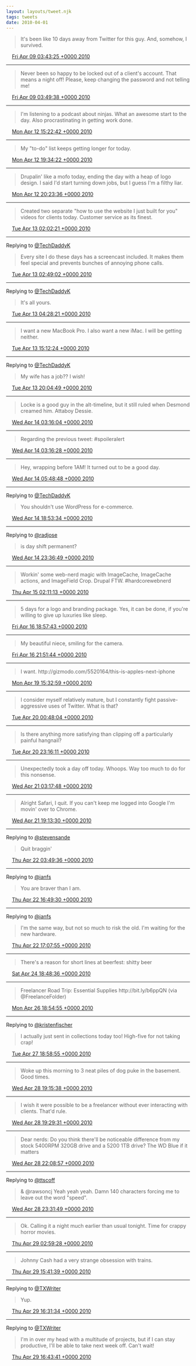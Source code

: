 ```yaml
---
layout: layouts/tweet.njk
tags: tweets
date: 2010-04-01
---
```


> It's been like 10 days away from Twitter for this guy\. And, somehow, I survived\.

<img src="../../media/tweet.ico" width="12" /> [Fri Apr 09 03:43:25 +0000 2010](https://twitter.com/timwasson/status/11861406033)

----

> Never been so happy to be locked out of a client's account\. That means a night off\! Please, keep changing the password and not telling me\!

<img src="../../media/tweet.ico" width="12" /> [Fri Apr 09 03:49:38 +0000 2010](https://twitter.com/timwasson/status/11861677459)

----

> I'm listening to a podcast about ninjas\. What an awesome start to the day\. Also procrastinating in getting work done\.

<img src="../../media/tweet.ico" width="12" /> [Mon Apr 12 15:22:42 +0000 2010](https://twitter.com/timwasson/status/12051432602)

----

> My "to\-do" list keeps getting longer for today\.

<img src="../../media/tweet.ico" width="12" /> [Mon Apr 12 19:34:22 +0000 2010](https://twitter.com/timwasson/status/12062233442)

----

> Drupalin' like a mofo today, ending the day with a heap of logo design\. I said I'd start turning down jobs, but I guess I'm a filthy liar\.

<img src="../../media/tweet.ico" width="12" /> [Mon Apr 12 20:23:36 +0000 2010](https://twitter.com/timwasson/status/12064228580)

----

> Created two separate "how to use the website I just built for you" videos for clients today\. Customer service as its finest\.

<img src="../../media/tweet.ico" width="12" /> [Tue Apr 13 02:02:21 +0000 2010](https://twitter.com/timwasson/status/12079712369)

----

Replying to [@TechDaddyK](https://twitter.com/TechDaddyK/status/12081343935)

> Every site I do these days has a screencast included\. It makes them feel special and prevents bunches of annoying phone calls\.

<img src="../../media/tweet.ico" width="12" /> [Tue Apr 13 02:49:02 +0000 2010](https://twitter.com/timwasson/status/12081942173)

----

Replying to [@TechDaddyK](https://twitter.com/TechDaddyK/status/12086022283)

> It's all yours\.

<img src="../../media/tweet.ico" width="12" /> [Tue Apr 13 04:28:21 +0000 2010](https://twitter.com/timwasson/status/12086379793)

----

> I want a new MacBook Pro\. I also want a new iMac\. I will be getting neither\.

<img src="../../media/tweet.ico" width="12" /> [Tue Apr 13 15:12:24 +0000 2010](https://twitter.com/timwasson/status/12108687735)

----

Replying to [@TechDaddyK](https://twitter.com/TechDaddyK/status/12110800161)

> My wife has a job?? I wish\!

<img src="../../media/tweet.ico" width="12" /> [Tue Apr 13 20:04:49 +0000 2010](https://twitter.com/timwasson/status/12121704563)

----

> Locke is a good guy in the alt\-timeline, but it still ruled when Desmond creamed him\. Attaboy Dessie\.

<img src="../../media/tweet.ico" width="12" /> [Wed Apr 14 03:16:04 +0000 2010](https://twitter.com/timwasson/status/12142015812)

----

> Regarding the previous tweet: \#spoileralert

<img src="../../media/tweet.ico" width="12" /> [Wed Apr 14 03:16:28 +0000 2010](https://twitter.com/timwasson/status/12142036005)

----

> Hey, wrapping before 1AM\! It turned out to be a good day\.

<img src="../../media/tweet.ico" width="12" /> [Wed Apr 14 05:48:48 +0000 2010](https://twitter.com/timwasson/status/12148120953)

----

Replying to [@TechDaddyK](https://twitter.com/TechDaddyK/status/12176827103)

> You shouldn't use WordPress for e\-commerce\.

<img src="../../media/tweet.ico" width="12" /> [Wed Apr 14 18:53:34 +0000 2010](https://twitter.com/timwasson/status/12178370894)

----

Replying to [@radjose](https://twitter.com/RadleyJPhoenix/status/12190370859)

> is day shift permanent?

<img src="../../media/tweet.ico" width="12" /> [Wed Apr 14 23:36:49 +0000 2010](https://twitter.com/timwasson/status/12190753174)

----

> Workin' some web\-nerd magic with ImageCache, ImageCache actions, and ImageField Crop\. Drupal FTW\. \#hardcorewebnerd

<img src="../../media/tweet.ico" width="12" /> [Thu Apr 15 02:11:13 +0000 2010](https://twitter.com/timwasson/status/12198415480)

----

> 5 days for a logo and branding package\. Yes, it can be done, if you're willing to give up luxuries like sleep\.

<img src="../../media/tweet.ico" width="12" /> [Fri Apr 16 18:57:43 +0000 2010](https://twitter.com/timwasson/status/12299052575)

----

> My beautiful niece, smiling for the camera\.

<img src="../../media/tweet.ico" width="12" /> [Fri Apr 16 21:51:44 +0000 2010](https://twitter.com/timwasson/status/12306374430)

----

> I want\. http://gizmodo\.com/5520164/this\-is\-apples\-next\-iphone

<img src="../../media/tweet.ico" width="12" /> [Mon Apr 19 15:32:59 +0000 2010](https://twitter.com/timwasson/status/12461582754)

----

> I consider myself relatively mature, but I constantly fight passive\-aggressive uses of Twitter\. What is that?

<img src="../../media/tweet.ico" width="12" /> [Tue Apr 20 00:48:04 +0000 2010](https://twitter.com/timwasson/status/12486264544)

----

> Is there anything more satisfying than clipping off a particularly painful hangnail?

<img src="../../media/tweet.ico" width="12" /> [Tue Apr 20 23:16:11 +0000 2010](https://twitter.com/timwasson/status/12543237811)

----

> Unexpectedly took a day off today\. Whoops\. Way too much to do for this nonsense\.

<img src="../../media/tweet.ico" width="12" /> [Wed Apr 21 03:17:48 +0000 2010](https://twitter.com/timwasson/status/12554779263)

----

> Alright Safari, I quit\. If you can't keep me logged into Google I'm movin' over to Chrome\.

<img src="../../media/tweet.ico" width="12" /> [Wed Apr 21 19:13:30 +0000 2010](https://twitter.com/timwasson/status/12592984785)

----

Replying to [@stevensande](https://twitter.com/@stevensande/status/12617176020)

> Quit braggin'

<img src="../../media/tweet.ico" width="12" /> [Thu Apr 22 03:49:36 +0000 2010](https://twitter.com/timwasson/status/12618090242)

----

Replying to [@ianfs](https://twitter.com/ianfs/status/12647591238)

> You are braver than I am\.

<img src="../../media/tweet.ico" width="12" /> [Thu Apr 22 16:49:30 +0000 2010](https://twitter.com/timwasson/status/12649374513)

----

Replying to [@ianfs](https://twitter.com/ianfs/status/12649741850)

> I'm the same way, but not so much to risk the old\. I'm waiting for the new hardware\.

<img src="../../media/tweet.ico" width="12" /> [Thu Apr 22 17:07:55 +0000 2010](https://twitter.com/timwasson/status/12650261105)

----

> There's a reason for short lines at beerfest: shitty beer

<img src="../../media/tweet.ico" width="12" /> [Sat Apr 24 18:48:36 +0000 2010](https://twitter.com/timwasson/status/12777921472)

----

> Freelancer Road Trip: Essential Supplies http://bit\.ly/b6ppQN \(via @FreelanceFolder\)

<img src="../../media/tweet.ico" width="12" /> [Mon Apr 26 18:54:55 +0000 2010](https://twitter.com/timwasson/status/12898711932)

----

Replying to [@kristenfischer](https://twitter.com/@kristenfischer/status/12959095449)

> I actually just sent in collections today too\! High\-five for not taking crap\!

<img src="../../media/tweet.ico" width="12" /> [Tue Apr 27 18:58:55 +0000 2010](https://twitter.com/timwasson/status/12959621515)

----

> Woke up this morning to 3 neat piles of dog puke in the basement\. Good times\.

<img src="../../media/tweet.ico" width="12" /> [Wed Apr 28 19:15:38 +0000 2010](https://twitter.com/timwasson/status/13023241050)

----

> I wish it were possible to be a freelancer without ever interacting with clients\. That'd rule\.

<img src="../../media/tweet.ico" width="12" /> [Wed Apr 28 19:29:31 +0000 2010](https://twitter.com/timwasson/status/13023859812)

----

> Dear nerds: Do you think there'll be noticeable difference from my stock 5400RPM 320GB drive and a 5200 1TB drive? The WD Blue if it matters

<img src="../../media/tweet.ico" width="12" /> [Wed Apr 28 22:08:57 +0000 2010](https://twitter.com/timwasson/status/13031082738)

----

Replying to [@ttscoff](https://twitter.com/ttscoff/status/13033378287)

> & @rawsoncj Yeah yeah yeah\. Damn 140 characters forcing me to leave out the word "speed"\.

<img src="../../media/tweet.ico" width="12" /> [Wed Apr 28 23:31:49 +0000 2010](https://twitter.com/timwasson/status/13034922375)

----

> Ok\. Calling it a night much earlier than usual tonight\. Time for crappy horror movies\.

<img src="../../media/tweet.ico" width="12" /> [Thu Apr 29 02:59:28 +0000 2010](https://twitter.com/timwasson/status/13045977707)

----

> Johnny Cash had a very strange obsession with trains\.

<img src="../../media/tweet.ico" width="12" /> [Thu Apr 29 15:41:39 +0000 2010](https://twitter.com/timwasson/status/13075202487)

----

Replying to [@TXWriter](https://twitter.com/TXWriter/status/13077519004)

> Yup\.

<img src="../../media/tweet.ico" width="12" /> [Thu Apr 29 16:31:34 +0000 2010](https://twitter.com/timwasson/status/13077624554)

----

Replying to [@TXWriter](https://twitter.com/TXWriter/status/13078062475)

> I'm in over my head with a multitude of projects, but if I can stay productive, I'll be able to take next week off\. Can't wait\!

<img src="../../media/tweet.ico" width="12" /> [Thu Apr 29 16:43:41 +0000 2010](https://twitter.com/timwasson/status/13078196590)